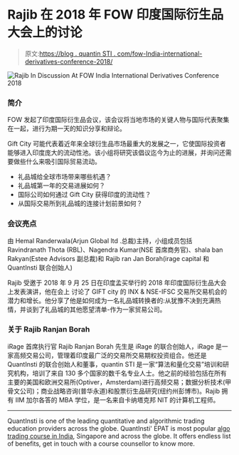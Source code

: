 # Rajib 在 2018 年 FOW 印度国际衍生品大会上的讨论

> 原文:[https://blog . quantin STI . com/fow-India-international-derivatives-conference-2018/](https://blog.quantinsti.com/fow-india-international-derivatives-conference-2018/)

![Rajib In Discussion At FOW India International Derivatives Conference 2018](../Images/0587a662057e4107a79390b523e5f920.png)

### **简介**

FOW 发起了印度国际衍生品会议，该会议将当地市场的关键人物与国际代表聚集在一起，进行为期一天的知识分享和辩论。

Gift City 可能代表着近年来全球衍生品市场最重大的发展之一，它使国际投资者能够进入印度庞大的流动性池。该小组将研究该倡议迄今为止的进展，并询问还需要做些什么来吸引国际贸易流动。

*   礼品城给全球市场带来哪些机遇？
*   礼品城第一年的交易进展如何？
*   国际公司如何通过 Gift City 获得印度的流动性？
*   从国际交易所到礼品城的连接计划前景如何？

### **会议亮点**

由 Hemal Randerwala(Arjun Global ltd .总裁)主持，小组成员包括 Ravindranath Thota (RBL)、Nagendra Kumar(NSE 首席商务官)、shala ban Rakyan(Estee Advisors 副总裁)和 Rajib ran Jan Borah(irage capital 和 QuantInsti 联合创始人)

Rajib 受邀于 2018 年 9 月 25 日在印度孟买举行的 2018 年印度国际衍生品大会上发表演讲，他在会上 讨论了 GIFT city 的 INX & NSE-IFSC 交易所交易机会的潜力和增长。他分享了他是如何成为一名礼品城转换者的:从犹豫不决到充满热情，并谈到了礼品城的其他愿望清单-作为一家贸易公司。

### **关于 Rajib Ranjan Borah**

iRage 首席执行官 Rajib Ranjan Borah 先生是 iRage 的联合创始人，iRage 是一家高频交易公司，管理着印度最广泛的交易所交易期权投资组合。他还是 QuantInsti 的联合创始人和董事，quantin STI 是一家“算法和量化交易”培训和研究机构，培训了来自 130 多个国家的数千名专业人士。他之前的经验包括在所有主要的美国和欧洲交易所(Optiver，Amsterdam)进行高频交易；数据分析技术(甲骨文公司)；商业战略咨询(普华永道)和股票衍生品研究(纽约州彭博市)。Rajib 拥有 IIM 加尔各答的 MBA 学位，是一名来自卡纳塔克邦 NIT 的计算机工程师。

* * *

QuantInsti is one of the leading quantitative and algorithmic trading education providers across the globe. QuantInsti' EPAT is most popular [algo trading course in India](https://www.quantinsti.com/epat), Singapore and across the globe. It offers endless list of benefits, get in touch with a course counsellor to know more.